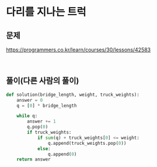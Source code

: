 # 다리를 지나는 트럭

## 문제

https://programmers.co.kr/learn/courses/30/lessons/42583

<br>

## 풀이(다른 사람의 풀이)

```python
def solution(bridge_length, weight, truck_weights):
    answer = 0
    q = [0] * bridge_length

    while q:
        answer += 1
        q.pop(0)
        if truck_weights:
            if sum(q) + truck_weights[0] <= weight:
                q.append(truck_weights.pop(0))
            else:
                q.append(0)
    return answer
```
